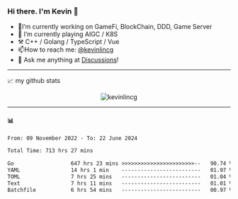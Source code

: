 ### Hi there. I'm Kevin 👋

- 🔭I’m currently working on GameFi, BlockChain, DDD, Game Server
- 🌱 I’m currently playing AIGC / K8S
-   :hammer_and_pick: C++ / Golang / TypeScript / Vue
- 📫How to reach me: [@kevinlincg](https://twitter.com/kevinlincg) 
-   :thought_balloon: Ask me anything at [Discussions](https://github.com/kevinlincg/kevinlincg/issues/new)!

---

📈 my github stats

<p align="center"> <img src="https://github-readme-stats-ouuan.vercel.app/api?username=kevinlincg&theme=dark&show_icons=true&count_private=true" alt="kevinlincg" />

---

#### :bar_chart: 

<!--START_SECTION:waka-->

```txt
From: 09 November 2022 - To: 22 June 2024

Total Time: 713 hrs 27 mins

Go                  647 hrs 23 mins >>>>>>>>>>>>>>>>>>>>>>>--   90.74 %
YAML                14 hrs 1 min    -------------------------   01.97 %
TOML                7 hrs 25 mins   -------------------------   01.04 %
Text                7 hrs 11 mins   -------------------------   01.01 %
Batchfile           6 hrs 54 mins   -------------------------   00.97 %
```

<!--END_SECTION:waka-->
